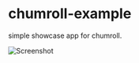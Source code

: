 chumroll-example
========
simple showcase app for chumroll.

![Screenshot](http://i.imgur.com/loPySRJl.png)